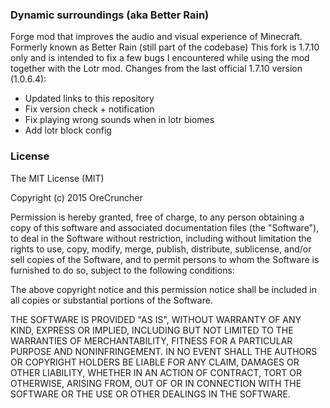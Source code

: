 ### Dynamic surroundings (aka Better Rain)
Forge mod that improves the audio and visual experience of Minecraft.
Formerly known as Better Rain (still part of the codebase)
This fork is 1.7.10 only and is intended to fix a few bugs I encountered while using the mod together with the Lotr mod.
Changes from the last official 1.7.10 version (1.0.6.4):
- Updated links to this repository
- Fix version check + notification
- Fix playing wrong sounds when in lotr biomes
- Add lotr block config

### License
The MIT License (MIT)

Copyright (c) 2015 OreCruncher

Permission is hereby granted, free of charge, to any person obtaining a copy
of this software and associated documentation files (the "Software"), to deal
in the Software without restriction, including without limitation the rights
to use, copy, modify, merge, publish, distribute, sublicense, and/or sell
copies of the Software, and to permit persons to whom the Software is
furnished to do so, subject to the following conditions:

The above copyright notice and this permission notice shall be included in
all copies or substantial portions of the Software.

THE SOFTWARE IS PROVIDED "AS IS", WITHOUT WARRANTY OF ANY KIND, EXPRESS OR
IMPLIED, INCLUDING BUT NOT LIMITED TO THE WARRANTIES OF MERCHANTABILITY,
FITNESS FOR A PARTICULAR PURPOSE AND NONINFRINGEMENT. IN NO EVENT SHALL THE
AUTHORS OR COPYRIGHT HOLDERS BE LIABLE FOR ANY CLAIM, DAMAGES OR OTHER
LIABILITY, WHETHER IN AN ACTION OF CONTRACT, TORT OR OTHERWISE, ARISING FROM,
OUT OF OR IN CONNECTION WITH THE SOFTWARE OR THE USE OR OTHER DEALINGS IN
THE SOFTWARE.
